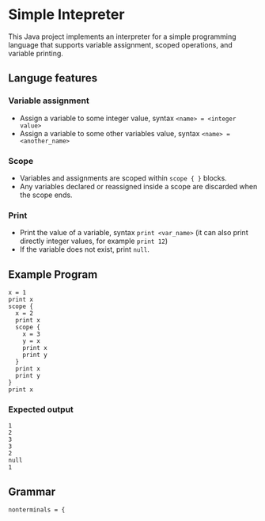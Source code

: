 # Simple Intepreter
This Java project implements an interpreter for a simple programming language that supports variable assignment, scoped operations, and variable printing.
## Languge features
### Variable assignment
- Assign a variable to some integer value, syntax `<name> = <integer value>`
- Assign a variable to some other variables value, syntax `<name> = <another_name>`
### Scope
- Variables and assignments are scoped within `scope { }` blocks.
- Any variables declared or reassigned inside a scope are discarded when the scope ends.
### Print
- Print the value of a variable, syntax `print <var_name>` (it can also print directly integer values, for example `print 12`)
- If the variable does not exist, print `null`.
## Example Program

```plaintext
x = 1
print x
scope {
  x = 2
  print x
  scope {
    x = 3
    y = x
    print x
    print y
  }
  print x
  print y
}
print x
```
### Expected output
```plaintext
1
2
3
3
2
null
1
```
## Grammar
```plaintext
nonterminals = {
